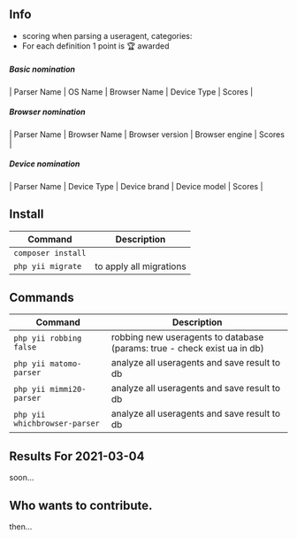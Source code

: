 Info
---
* scoring when parsing a useragent, categories:
* For each definition 1 point is 🏆 awarded

##### Basic nomination
| Parser Name | OS Name | Browser Name | Device Type | Scores |

##### Browser nomination
| Parser Name | Browser Name | Browser version | Browser engine | Scores |

##### Device nomination
| Parser Name | Device Type | Device brand | Device model | Scores |


Install 
---
| Command | Description |
| --- | --- |
| `composer install`                      |                         |
| `php yii migrate` | to apply all migrations | 
 
Commands  
---
| Command | Description |
| --- | --- |
| `php yii robbing false` | robbing new useragents to database (params:  true - check exist ua in db)  |
| `php yii matomo-parser`  | analyze all useragents and save result to db |
| `php yii mimmi20-parser`  | analyze all useragents and save result to db |
| `php yii whichbrowser-parser`  | analyze all useragents and save result to db |


Results For 2021-03-04
---
soon...


Who wants to contribute.
---
then...